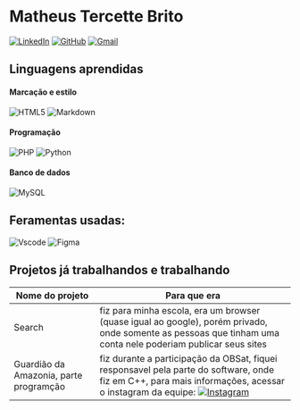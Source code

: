# Matheus Tercette Brito

[![LinkedIn](https://img.shields.io/badge/LinkedIn-0077B5?style=for-the-badge&logo=linkedin&logoColor=white)](https://www.linkedin.com/public-profile/settings?trk=d_flagship3_profile_self_view_public_profile)
[![GitHub](https://img.shields.io/badge/GitHub-100000?style=for-the-badge&logo=github&logoColor=white)](https://github.com/Tercette01)
[![Gmail](https://img.shields.io/badge/Gmail-333333?style=for-the-badge&logo=gmail&logoColor=red)](mailto:matheus01tercette@gmail.com)

## Linguagens aprendidas
#### Marcação e estilo
![HTML5](https://img.shields.io/badge/HTML5-E34F26?style=for-the-badge&logo=html5&logoColor=white)
![Markdown](https://img.shields.io/badge/Markdown-000?style=for-the-badge&logo=markdown)

#### Programação
![PHP](https://img.shields.io/badge/PHP-777BB4?style=for-the-badge&logo=php&logoColor=white)
![Python](https://img.shields.io/badge/python-3670A0?style=for-the-badge&logo=python&logoColor=ffdd54)

#### Banco de dados
![MySQL](https://img.shields.io/badge/MySQL-00000F?style=for-the-badge&logo=mysql&logoColor=white)

## Feramentas usadas:
![Vscode](https://img.shields.io/badge/Vscode-007ACC?style=for-the-badge&logo=visual-studio-code&logoColor=white)
![Figma](https://img.shields.io/badge/Figma-696969?style=for-the-badge&logo=figma&logoColor=figma)

## Projetos já trabalhandos e trabalhando
|Nome do projeto|Para que era|
|-------|------|
|Search|fiz para minha escola, era um browser (quase igual ao google), porém privado, onde somente as pessoas que tinham uma conta nele poderiam publicar seus sites|
|Guardião da Amazonia, parte programção|fiz durante a participação da OBSat, fiquei responsavel pela parte do software, onde fiz em C++, para mais informações, acessar o instagram da equipe: [![Instagram](https://img.shields.io/badge/-Instagram-%23E4405F?style=for-the-badge&logo=instagram&logoColor=white)](https://www.instagram.com/spacenac_sbc?igsh=ZTNocjFzZDg4bnRo)|
